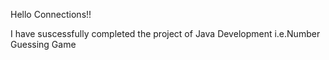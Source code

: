 Hello Connections!!

I have suscessfully completed the project of Java Development i.e.Number Guessing Game





